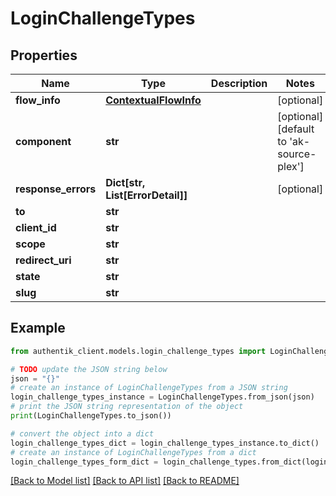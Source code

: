 # LoginChallengeTypes


## Properties

Name | Type | Description | Notes
------------ | ------------- | ------------- | -------------
**flow_info** | [**ContextualFlowInfo**](ContextualFlowInfo.md) |  | [optional] 
**component** | **str** |  | [optional] [default to 'ak-source-plex']
**response_errors** | **Dict[str, List[ErrorDetail]]** |  | [optional] 
**to** | **str** |  | 
**client_id** | **str** |  | 
**scope** | **str** |  | 
**redirect_uri** | **str** |  | 
**state** | **str** |  | 
**slug** | **str** |  | 

## Example

```python
from authentik_client.models.login_challenge_types import LoginChallengeTypes

# TODO update the JSON string below
json = "{}"
# create an instance of LoginChallengeTypes from a JSON string
login_challenge_types_instance = LoginChallengeTypes.from_json(json)
# print the JSON string representation of the object
print(LoginChallengeTypes.to_json())

# convert the object into a dict
login_challenge_types_dict = login_challenge_types_instance.to_dict()
# create an instance of LoginChallengeTypes from a dict
login_challenge_types_form_dict = login_challenge_types.from_dict(login_challenge_types_dict)
```
[[Back to Model list]](../README.md#documentation-for-models) [[Back to API list]](../README.md#documentation-for-api-endpoints) [[Back to README]](../README.md)


